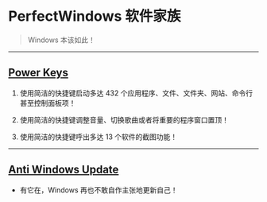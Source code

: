 # PerfectWindows 软件家族

> Windows 本该如此！

---

## [Power Keys](Power-Keys/Power-Keys.md)

1. 使用简洁的快捷键启动多达 432 个应用程序、文件、文件夹、网站、命令行甚至控制面板项！

2. 使用简洁的快捷键调整音量、切换歌曲或者将重要的程序窗口置顶！

3. 使用简洁的快捷键呼出多达 13 个软件的截图功能！

---

## [Anti Windows Update](Anti-Windows-Update/Anti-Windows-Update.md)

* 有它在，Windows 再也不敢自作主张地更新自己！
